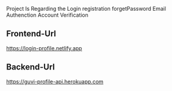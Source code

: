 Project Is Regarding the Login
registration
forgetPassword
Email Authenction
Account Verification

## Frontend-Url
https://login-profile.netlify.app

## Backend-Url

 https://guvi-profile-api.herokuapp.com